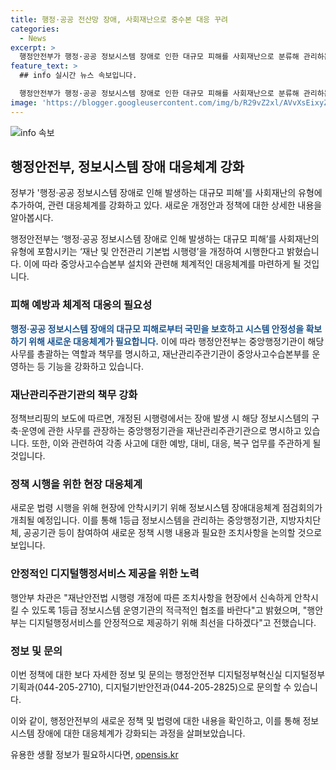 ```yaml
---
title: 행정·공공 전산망 장애, 사회재난으로 중수본 대응 꾸려
categories:
  - News
excerpt: >
  행정안전부가 행정·공공 정보시스템 장애로 인한 대규모 피해를 사회재난으로 분류해 관리하는 재난 및 안전관리 기본법 시행령 개정안을 발표했습니다. 이에 따라 중앙사고수습본부 설치로 정보시스템 장애 대응을 강화하고, 체계적인 대응 기반을 마련하게 될 것입니다. 개정에는 장애 발생 시 중앙행정기관을 재난관리주관기관으로 명시하고, 이에 따른 위기관리 표준매뉴얼을 작성할 예정이며, 이에 대한 현장 점검회의를 개최할 계획입니다. 또한, 관계기관들의 협조를 통해 안정적인 디지털행정서비스를 제공하기 위해 노력할 것이라고 밝혔습니다.
feature_text: >
  ## info 실시간 뉴스 속보입니다.

  행정안전부가 행정·공공 정보시스템 장애로 인한 대규모 피해를 사회재난으로 분류해 관리하는 재난 및 안전관리 기본법 시행령 개정안을 발표했습니다. 이에 따라 중앙사고수습본부 설치로 정보시스템 장애 대응을 강화하고, 체계적인 대응 기반을 마련하게 될 것입니다. 개정에는 장애 발생 시 중앙행정기관을 재난관리주관기관으로 명시하고, 이에 따른 위기관리 표준매뉴얼을 작성할 예정이며, 이에 대한 현장 점검회의를 개최할 계획입니다. 또한, 관계기관들의 협조를 통해 안정적인 디지털행정서비스를 제공하기 위해 노력할 것이라고 밝혔습니다.
image: 'https://blogger.googleusercontent.com/img/b/R29vZ2xl/AVvXsEixyZcFfHzMRdzZMjFBmAUKJYCLCGyLL1o632UiGVXcaFdKo_bkvkuCioo0uUKlGfBVcT3P84aROyZIXSBEx3Aw5nCQ3pTgDom1WDC4m8eifvWiAmWEEVb4x6G_l8C0QH225ldMjyaFvpxGEBGNO37VmDTDMHGhJPq73UglMfDca1-0aw/s1600/blogspot.png'
---
```


<p><img src="https://blogger.googleusercontent.com/img/b/R29vZ2xl/AVvXsEixyZcFfHzMRdzZMjFBmAUKJYCLCGyLL1o632UiGVXcaFdKo_bkvkuCioo0uUKlGfBVcT3P84aROyZIXSBEx3Aw5nCQ3pTgDom1WDC4m8eifvWiAmWEEVb4x6G_l8C0QH225ldMjyaFvpxGEBGNO37VmDTDMHGhJPq73UglMfDca1-0aw/s1600/blogspot.png" alt="info 속보" /></p>

<h2 data-ke-size="size26">행정안전부, 정보시스템 장애 대응체계 강화</h2>

<p>정부가 '행정·공공 정보시스템 장애로 인해 발생하는 대규모 피해'를 사회재난의 유형에 추가하여, 관련 대응체계를 강화하고 있다. 새로운 개정안과 정책에 대한 상세한 내용을 알아봅시다.</p>

<p data-ke-size="size16">행정안전부는 ‘행정·공공 정보시스템 장애로 인해 발생하는 대규모 피해’를 사회재난의 유형에 포함시키는 ‘재난 및 안전관리 기본법 시행령’을 개정하여 시행한다고 밝혔습니다. 이에 따라 중앙사고수습본부 설치와 관련해 체계적인 대응체계를 마련하게 될 것입니다.</p>

<h3>피해 예방과 체계적 대응의 필요성</h3>

<p><b><span style="color: #1a5490;">행정·공공 정보시스템 장애의 대규모 피해로부터 국민을 보호하고 시스템 안정성을 확보하기 위해 새로운 대응체계가 필요합니다.</span></b> 이에 따라 행정안전부는 중앙행정기관이 해당 사무를 총괄하는 역할과 책무를 명시하고, 재난관리주관기관이 중앙사고수습본부를 운영하는 등 기능을 강화하고 있습니다.</p>

<h3>재난관리주관기관의 책무 강화</h3>

<p>정책브리핑의 보도에 따르면, 개정된 시행령에서는 장애 발생 시 해당 정보시스템의 구축·운영에 관한 사무를 관장하는 중앙행정기관을 재난관리주관기관으로 명시하고 있습니다. 또한, 이와 관련하여 각종 사고에 대한 예방, 대비, 대응, 복구 업무를 주관하게 될 것입니다.</p>

<h3>정책 시행을 위한 현장 대응체계</h3>

<p>새로운 법령 시행을 위해 현장에 안착시키기 위해 정보시스템 장애대응체계 점검회의가 개최될 예정입니다. 이를 통해 1등급 정보시스템을 관리하는 중앙행정기관, 지방자치단체, 공공기관 등이 참여하여 새로운 정책 시행 내용과 필요한 조치사항을 논의할 것으로 보입니다.</p>

<h3>안정적인 디지털행정서비스 제공을 위한 노력</h3>

<p>행안부 차관은 "재난안전법 시행령 개정에 따른 조치사항을 현장에서 신속하게 안착시킬 수 있도록 1등급 정보시스템 운영기관의 적극적인 협조를 바란다"고 밝혔으며, "행안부는 디지털행정서비스를 안정적으로 제공하기 위해 최선을 다하겠다"고 전했습니다. </p></p>

<h3>정보 및 문의</h3>

<p>이번 정책에 대한 보다 자세한 정보 및 문의는 행정안전부 디지털정부혁신실 디지털정부기획과(044-205-2710), 디지털기반안전과(044-205-2825)으로 문의할 수 있습니다.</p>

<p>이와 같이, 행정안전부의 새로운 정책 및 법령에 대한 내용을 확인하고, 이를 통해 정보시스템 장애에 대한 대응체계가 강화되는 과정을 살펴보았습니다.</p>
유용한 생활 정보가 필요하시다면, <a href="https://opensis.kr" rel="dofollow">opensis.kr</a>


